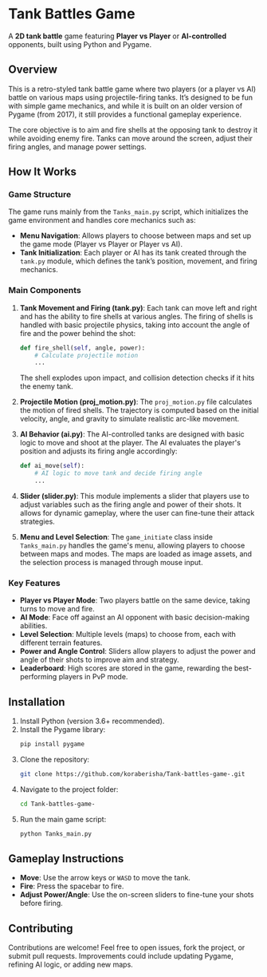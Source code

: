 # Tank Battles Game

A **2D tank battle** game featuring **Player vs Player** or **AI-controlled** opponents, built using Python and Pygame.

## Overview

This is a retro-styled tank battle game where two players (or a player vs AI) battle on various maps using projectile-firing tanks. It’s designed to be fun with simple game mechanics, and while it is built on an older version of Pygame (from 2017), it still provides a functional gameplay experience.

The core objective is to aim and fire shells at the opposing tank to destroy it while avoiding enemy fire. Tanks can move around the screen, adjust their firing angles, and manage power settings.

## How It Works

### Game Structure

The game runs mainly from the `Tanks_main.py` script, which initializes the game environment and handles core mechanics such as:
- **Menu Navigation**: Allows players to choose between maps and set up the game mode (Player vs Player or Player vs AI).
- **Tank Initialization**: Each player or AI has its tank created through the `tank.py` module, which defines the tank’s position, movement, and firing mechanics.

### Main Components

1. **Tank Movement and Firing (tank.py)**: 
   Each tank can move left and right and has the ability to fire shells at various angles. The firing of shells is handled with basic projectile physics, taking into account the angle of fire and the power behind the shot:
   ```python
   def fire_shell(self, angle, power):
       # Calculate projectile motion
       ...
   ```
   The shell explodes upon impact, and collision detection checks if it hits the enemy tank.

2. **Projectile Motion (proj_motion.py)**:
   The `proj_motion.py` file calculates the motion of fired shells. The trajectory is computed based on the initial velocity, angle, and gravity to simulate realistic arc-like movement.

3. **AI Behavior (ai.py)**:
   The AI-controlled tanks are designed with basic logic to move and shoot at the player. The AI evaluates the player's position and adjusts its firing angle accordingly:
   ```python
   def ai_move(self):
       # AI logic to move tank and decide firing angle
       ...
   ```

4. **Slider (slider.py)**:
   This module implements a slider that players use to adjust variables such as the firing angle and power of their shots. It allows for dynamic gameplay, where the user can fine-tune their attack strategies.

5. **Menu and Level Selection**:
   The `game_initiate` class inside `Tanks_main.py` handles the game's menu, allowing players to choose between maps and modes. The maps are loaded as image assets, and the selection process is managed through mouse input.

### Key Features

- **Player vs Player Mode**: Two players battle on the same device, taking turns to move and fire.
- **AI Mode**: Face off against an AI opponent with basic decision-making abilities.
- **Level Selection**: Multiple levels (maps) to choose from, each with different terrain features.
- **Power and Angle Control**: Sliders allow players to adjust the power and angle of their shots to improve aim and strategy.
- **Leaderboard**: High scores are stored in the game, rewarding the best-performing players in PvP mode.

## Installation

1. Install Python (version 3.6+ recommended).
2. Install the Pygame library:
   ```bash
   pip install pygame
   ```
3. Clone the repository:
   ```bash
   git clone https://github.com/koraberisha/Tank-battles-game-.git
   ```
4. Navigate to the project folder:
   ```bash
   cd Tank-battles-game-
   ```
5. Run the main game script:
   ```bash
   python Tanks_main.py
   ```

## Gameplay Instructions

- **Move**: Use the arrow keys or `WASD` to move the tank.
- **Fire**: Press the spacebar to fire.
- **Adjust Power/Angle**: Use the on-screen sliders to fine-tune your shots before firing.

## Contributing

Contributions are welcome! Feel free to open issues, fork the project, or submit pull requests. Improvements could include updating Pygame, refining AI logic, or adding new maps.

